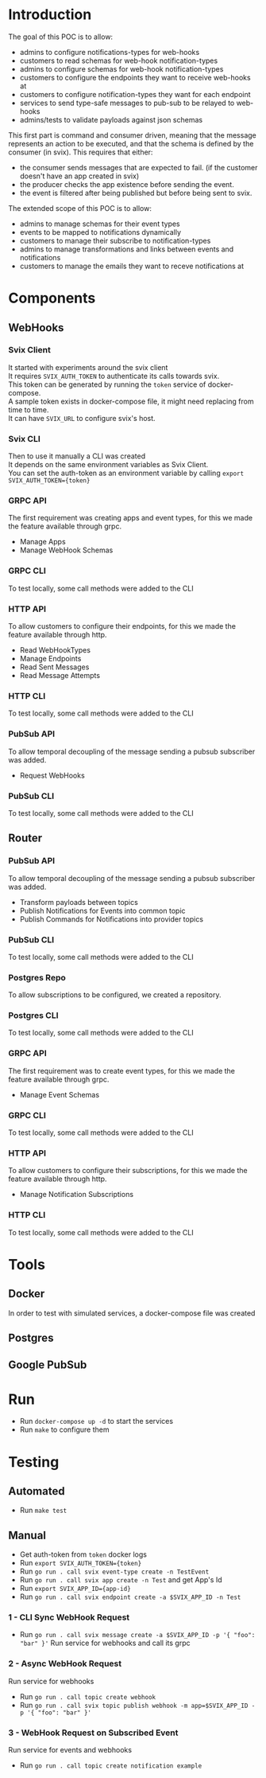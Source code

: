 # Introduction
The goal of this POC is to allow:
- admins to configure notifications-types for web-hooks
- customers to read schemas for web-hook notification-types
- admins to configure schemas for web-hook notification-types
- customers to configure the endpoints they want to receive web-hooks at
- customers to configure notification-types they want for each endpoint
- services to send type-safe messages to pub-sub to be relayed to web-hooks
- admins/tests to validate payloads against json schemas 

This first part is command and consumer driven, 
meaning that the message represents an action to be executed,
and that the schema is defined by the consumer (in svix).
This requires that either:
- the consumer sends messages that are expected to fail.
  (if the customer doesn't have an app created in svix)
- the producer checks the app existence before sending the event.
- the event is filtered after being published but before being sent to svix. 
  
The extended scope of this POC is to allow:
- admins to manage schemas for their event types
- events to be mapped to notifications dynamically
- customers to manage their subscribe to notification-types
- admins to manage transformations and links between events and notifications
- customers to manage the emails they want to receve notifications at  

# Components
## WebHooks
### Svix Client
It started with experiments around the svix client  
It requires `SVIX_AUTH_TOKEN` to authenticate its calls towards svix.  
This token can be generated by running the `token` service of docker-compose.  
A sample token exists in docker-compose file, it might need replacing from time to time.  
It can have `SVIX_URL` to configure svix's host.
### Svix CLI
Then to use it manually a CLI was created  
It depends on the same environment variables as Svix Client.  
You can set the auth-token as an environment variable by calling `export SVIX_AUTH_TOKEN={token}`  
### GRPC API
The first requirement was creating apps and event types, for this we made the feature available through grpc.  
- Manage Apps
- Manage WebHook Schemas
### GRPC CLI
To test locally, some call methods were added to the CLI   
### HTTP API
To allow customers to configure their endpoints, for this we made the feature available through http.  
- Read WebHookTypes
- Manage Endpoints
- Read Sent Messages
- Read Message Attempts
### HTTP CLI
To test locally, some call methods were added to the CLI  
### PubSub API
To allow temporal decoupling of the message sending a pubsub subscriber was added.  
- Request WebHooks
### PubSub CLI
To test locally, some call methods were added to the CLI  
## Router
### PubSub API
To allow temporal decoupling of the message sending a pubsub subscriber was added.  
- Transform payloads between topics
- Publish Notifications for Events into common topic
- Publish Commands for Notifications into provider topics
### PubSub CLI
To test locally, some call methods were added to the CLI  
### Postgres Repo
To allow subscriptions to be configured, we created a repository.
### Postgres CLI
To test locally, some call methods were added to the CLI 
### GRPC API
The first requirement was to create event types, for this we made the feature available through grpc.
- Manage Event Schemas
### GRPC CLI
To test locally, some call methods were added to the CLI 
### HTTP API
To allow customers to configure their subscriptions, for this we made the feature available through http.
- Manage Notification Subscriptions
### HTTP CLI
To test locally, some call methods were added to the CLI 

# Tools
## Docker
In order to test with simulated services, a docker-compose file was created  
## Postgres
## Google PubSub

# Run
- Run `docker-compose up -d` to start the services
- Run `make` to configure them

# Testing
## Automated
- Run `make test`
## Manual
- Get auth-token from `token` docker logs
- Run `export SVIX_AUTH_TOKEN={token}`
- Run `go run . call svix event-type create -n TestEvent`
- Run `go run . call svix app create -n Test` and get App's Id
- Run `export SVIX_APP_ID={app-id}`
- Run `go run . call svix endpoint create -a $SVIX_APP_ID -n Test`
### 1 - CLI Sync WebHook Request
- Run `go run . call svix message create -a $SVIX_APP_ID -p '{ "foo": "bar" }'`
Run service for webhooks and call its grpc
### 2 - Async WebHook Request
Run service for webhooks
- Run `go run . call topic create webhook`
- Run `go run . call svix topic publish webhook -m app=$SVIX_APP_ID -p '{ "foo": "bar" }'`
### 3 - WebHook Request on Subscribed Event
Run service for events and webhooks
- Run `go run . call topic create notification example`
